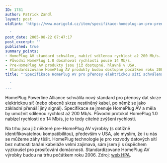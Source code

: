 ```yaml
---
ID: 1781
author: Patrick Zandl
layout: post
oldlink: 'https://www.marigold.cz/item/specifikace-homeplug-av-pro-prenosy-elektrickou-siti-schvalena

  '
post_date: 2005-08-22 07:47:17
post_excerpt: ''
published: true
summary_points:
- HomePlug AV standard schválen, nabízí sdílenou rychlost až 200 Mb/s.
- Původní HomePlug 1.0 dosahoval rychlosti pouze 14 Mb/s.
- Pre-HomePlug AV produkty jsou již dostupné, hlavně v USA.
- Standardizované HomePlug AV produkty budou dostupné počátkem roku 2006.
title: "'Specifikace HomePlug AV pro přenosy elektrickou sítí schválena"

  '
---
```


<p>HomePlug Powerline Alliance schválila nový standard pro přenosy dat skrze elektrickou síť (nebo obecně skrze nestíněný kabel, po němž se jako základní přenáší jiný signál). Specifikace se jmenuje HomePlug AV a měla by umožnit sdílenou rychlost až 200 Mb/s. Původní protokol HomePlug 1.0 nabízel rychlosti do 14 Mb/s, je to tedy citelné zvýšení rychlosti. </p>

<p>Na trhu jsou již některé pre-HomePlug AV výrobky (s obtížně identifikovatelnou kompatibilitou), především v USA, ale myslím, že i u nás se můžeme záhy těšit. HomePlug technologie je pro rozvody datových sítí bez nutnosti tahání kabeláže velmi zajímavá, sám jsem ji s úspěchem vyzkoušel pro prosíťování domácnosti. Standardizované HomePlug AV výrobky budou na trhu počátkem roku 2006. Zdroj: <a href="http://www.homeplug.com/en/news/press081905.asp">web HPA</a>.
</p>